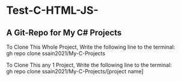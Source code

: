 # Test-C-HTML-JS-
A Git-Repo for My C# Projects
-------------------------------------------

To Clone This Whole Project, Write the following line to the terminal:                                                                                                        
gh repo clone ssain2021/My-C-Projects

To Clone This any 1 Project, Write the following line to the terminal:                                                       
gh repo clone ssain2021/My-C-Projects/[project name]
